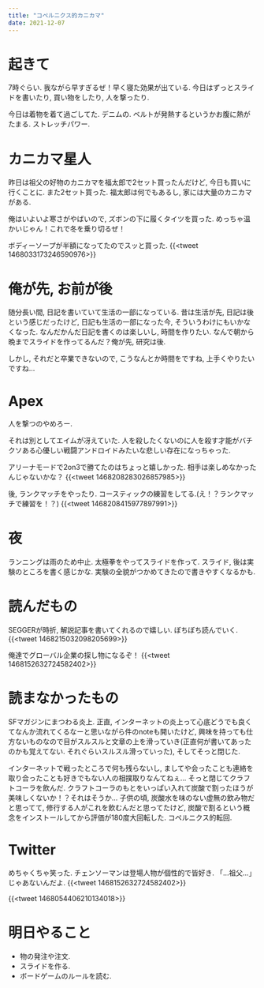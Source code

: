 ```yaml
---
title: "コペルニクス的カニカマ"
date: 2021-12-07
---
```


# 起きて
7時ぐらい. 我ながら早すぎるぜ！早く寝た効果が出ている. 今日はずっとスライドを書いたり, 買い物をしたり, 人を撃ったり.

今日は着物を着て過ごしてた. デニムの. ベルトが発熱するというかお腹に熱がたまる. ストレッチパワー.
# カニカマ星人
昨日は祖父の好物のカニカマを福太郎で2セット買ったんだけど, 今日も買いに行くことに. また2セット買った. 福太郎は何でもあるし, 家には大量のカニカマがある.

俺はいよいよ寒さがやばいので, ズボンの下に履くタイツを買った. めっちゃ温かいじゃん！これで冬を乗り切るぜ！

ボディーソープが半額になってたのでスッと買った. 
{{<tweet 1468033173246590976>}}
# 俺が先, お前が後
随分長い間, 日記を書いていて生活の一部になっている. 昔は生活が先, 日記は後という感じだったけど, 日記も生活の一部になった今, そういうわけにもいかなくなった. なんだかんだ日記を書くのは楽しいし, 時間を作りたい. なんで朝から晩までスライドを作ってるんだ？俺が先, 研究は後.

しかし, それだと卒業できないので, こうなんとか時間をですね, 上手くやりたいですね...

# Apex
人を撃つのやめろー.

それは別としてエイムが冴えていた. 人を殺したくないのに人を殺す才能がバチクソある心優しい戦闘アンドロイドみたいな悲しい存在になっちゃった.

アリーナモードで2on3で勝てたのはちょっと嬉しかった. 相手は楽しめなかったんじゃないかな？
{{<tweet 1468208283026857985>}}

後, ランクマッチをやったり. コースティックの練習をしてる.(え！？ランクマッチで練習を！？)
{{<tweet 1468208415977897991>}}

# 夜
ランニングは雨のため中止. 太極拳をやってスライドを作って. スライド, 後は実験のところを書く感じかな. 実験の全貌がつかめてきたので書きやすくなるかも.
# 読んだもの
SEGGERが時折, 解説記事を書いてくれるので嬉しい. ぼちぼち読んでいく.
{{<tweet 1468215032098205699>}}

俺達でグローバル企業の探し物になるぞ！
{{<tweet 1468152632724582402>}}

# 読まなかったもの
SFマガジンにまつわる炎上. 正直, インターネットの炎上って心底どうでも良くてなんか流れてくるなーと思いながら件のnoteも開いたけど, 興味を持っても仕方ないものなので目がスルスルと文章の上を滑っていき(正直何が書いてあったのかも覚えてない. それぐらいスルスル滑っていった), そしてそっと閉じた.

インターネットで戦ったところで何も残らないし, ましてや会ったことも連絡を取り合ったことも好きでもない人の相撲取りなんてねぇ... そっと閉じてクラフトコーラを飲んだ. クラフトコーラのもとをいっぱい入れて炭酸で割ったほうが美味しくないか！？それはそうか... 子供の頃, 炭酸水を味のない虚無の飲み物だと思ってて, 修行する人がこれを飲むんだと思ってたけど, 炭酸で割るという概念をインストールしてから評価が180度大回転した. コペルニクス的転回.

# Twitter
めちゃくちゃ笑った. チェンソーマンは登場人物が個性的で皆好き. 「...祖父...」じゃあないんだよ.
{{<tweet 1468152632724582402>}}

{{<tweet 1468054406210134018>}}
# 明日やること
- 物の発注や注文.
- スライドを作る.
- ボードゲームのルールを読む.
